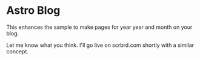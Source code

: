 # Astro  Blog


This enhances the sample to make pages for year year and month on your blog.

Let me know what you think. I'll go live on scrbrd.com shortly with a similar concept.
